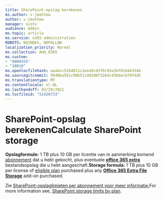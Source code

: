 ```yaml
---
title: SharePoint-opslag berekenen
ms.author: v-jmathew
author: v-jmathew
manager: scotv
audience: Admin
ms.topic: article
ms.service: o365-administration
ROBOTS: NOINDEX, NOFOLLOW
localization_priority: Normal
ms.collection: Adm_O365
ms.custom:
- "9000355"
- "10010"
ms.openlocfilehash: aaabcc52b4811c1eea9cd3f0c65e2bf81644354b
ms.sourcegitcommit: 9540ba561c98b511483d6f3264c43bbecbf9f4d5
ms.translationtype: MT
ms.contentlocale: nl-NL
ms.lasthandoff: 03/29/2021
ms.locfileid: "51420733"
---
```

# <a name="calculate-sharepoint-storage"></a><span data-ttu-id="c05eb-102">SharePoint-opslag berekenen</span><span class="sxs-lookup"><span data-stu-id="c05eb-102">Calculate SharePoint storage</span></span>

<span data-ttu-id="c05eb-103">**Opslagformule:** 1 TB plus 10 GB per licentie van in aanmerking komend [abonnement](https://docs.microsoft.com/microsoft-365/commerce/add-storage-space) dat u hebt gekocht, plus eventuele **[office 365 extra](https://docs.microsoft.com/microsoft-365/commerce/add-storage-space)** bestandsopslag die u hebt aangeschaft.</span><span class="sxs-lookup"><span data-stu-id="c05eb-103">**Storage formula:** 1 TB plus 10 GB per license of [eligible plan](https://docs.microsoft.com/microsoft-365/commerce/add-storage-space) purchased plus any **[Office 365 Extra File Storage](https://docs.microsoft.com/microsoft-365/commerce/add-storage-space)** add-on purchased.</span></span>

<span data-ttu-id="c05eb-104">Zie [SharePoint-opslaglimieten per abonnement voor meer informatie.](https://docs.microsoft.com/office365/servicedescriptions/sharepoint-online-service-description/sharepoint-online-limits)</span><span class="sxs-lookup"><span data-stu-id="c05eb-104">For more information see, [SharePoint storage limits by plan](https://docs.microsoft.com/office365/servicedescriptions/sharepoint-online-service-description/sharepoint-online-limits).</span></span>

